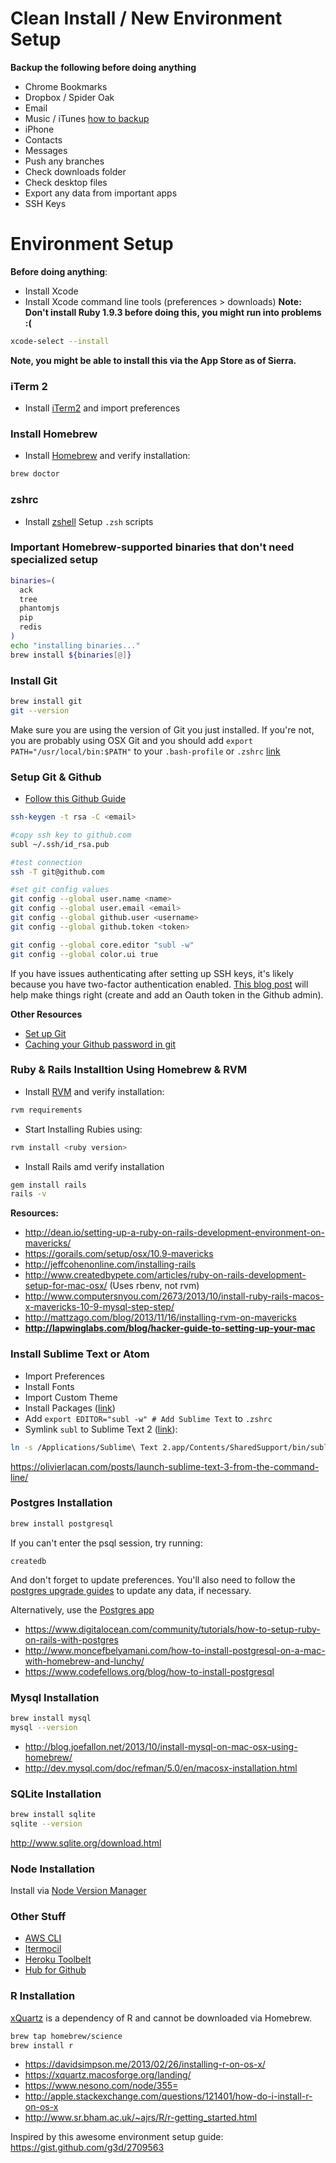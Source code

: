 # Clean Install / New Environment Setup

**Backup the following before doing anything**
- Chrome Bookmarks
- Dropbox / Spider Oak
- Email
- Music / iTunes [how to backup](https://discussions.apple.com/thread/4152079?start=0&tstart=0)
- iPhone
- Contacts
- Messages
- Push any branches
- Check downloads folder
- Check desktop files
- Export any data from important apps
- SSH Keys

# Environment Setup

**Before doing anything**:

- Install Xcode
- Install Xcode command line tools (preferences > downloads) **Note: Don't install Ruby 1.9.3 before doing this, you might run into problems :(**

```bash
xcode-select --install
```

**Note, you might be able to install this via the App Store as of Sierra.**

### iTerm 2
- Install [iTerm2](http://iterm2.com/) and import preferences

### Install Homebrew
- Install [Homebrew](http://brew.sh/) and verify installation:
```bash
brew doctor
```

### zshrc
- Install [zshell](https://github.com/robbyrussell/oh-my-zsh)
Setup `.zsh` scripts

### Important Homebrew-supported binaries that don't need specialized setup

```bash
binaries=(
  ack
  tree
  phantomjs
  pip
  redis
)
echo "installing binaries..."
brew install ${binaries[@]}

```

### Install Git
```bash
brew install git
git --version
```

Make sure you are using the version of Git you just installed. If you're not, you are probably using OSX Git and you should add `export PATH="/usr/local/bin:$PATH"` to your `.bash-profile` or `.zshrc` [link](http://apple.stackexchange.com/questions/93002/how-to-properly-update-git-on-mac)

### Setup Git & Github

- [Follow this Github Guide](https://help.github.com/articles/generating-ssh-keys)

```bash
ssh-keygen -t rsa -C <email>

#copy ssh key to github.com
subl ~/.ssh/id_rsa.pub

#test connection
ssh -T git@github.com

#set git config values
git config --global user.name <name>
git config --global user.email <email>
git config --global github.user <username>
git config --global github.token <token>

git config --global core.editor "subl -w"
git config --global color.ui true
```

If you have issues authenticating after setting up SSH keys, it's likely because you have two-factor authentication enabled. [This blog post](http://olivierlacan.com/posts/why-is-git-https-not-working-on-github/) will help make things right (create and add an Oauth token in the Github admin).

**Other Resources**
- [Set up Git](https://help.github.com/articles/set-up-git)
- [Caching your Github password in git](https://help.github.com/articles/caching-your-github-password-in-git)

### Ruby & Rails Installtion Using Homebrew & RVM
- Install [RVM](http://rvm.io/rvm/install) and verify installation:
```bash
rvm requirements
```
- Start Installing Rubies using:
```bash
rvm install <ruby version>
```
- Install Rails amd verify installation
```bash
gem install rails
rails -v
```

**Resources:**
- http://dean.io/setting-up-a-ruby-on-rails-development-environment-on-mavericks/
- https://gorails.com/setup/osx/10.9-mavericks
- http://jeffcohenonline.com/installing-rails
- http://www.createdbypete.com/articles/ruby-on-rails-development-setup-for-mac-osx/ (Uses rbenv, not rvm)
- http://www.computersnyou.com/2673/2013/10/install-ruby-rails-macos-x-mavericks-10-9-mysql-step-step/
- http://mattzago.com/blog/2013/11/16/installing-rvm-on-mavericks
- **http://lapwinglabs.com/blog/hacker-guide-to-setting-up-your-mac**

### Install Sublime Text or Atom

- Import Preferences
- Install Fonts
- Import Custom Theme
- Install Packages ([link](https://sublime.wbond.net/installation))
- Add `export EDITOR="subl -w" # Add Sublime Text` to `.zshrc`
- Symlink `subl` to Sublime Text 2 ([link](http://stackoverflow.com/questions/16199581/opening-sublime-text-on-command-line-as-subl-on-mac-os)):

```bash
ln -s /Applications/Sublime\ Text 2.app/Contents/SharedSupport/bin/subl /usr/local/bin/subl
```

https://olivierlacan.com/posts/launch-sublime-text-3-from-the-command-line/

### Postgres Installation

```bash
brew install postgresql
```

If you can't enter the psql session, try running:

```
createdb
```

And don't forget to update preferences. You'll also need to follow the [postgres upgrade guides](http://www.postgresql.org/docs/9.5/static/pgupgrade.html) to update any data, if necessary.

Alternatively, use the [Postgres app](http://postgresapp.com/)

- https://www.digitalocean.com/community/tutorials/how-to-setup-ruby-on-rails-with-postgres
- http://www.moncefbelyamani.com/how-to-install-postgresql-on-a-mac-with-homebrew-and-lunchy/
- https://www.codefellows.org/blog/how-to-install-postgresql

### Mysql Installation

```bash
brew install mysql
mysql --version
```

- http://blog.joefallon.net/2013/10/install-mysql-on-mac-osx-using-homebrew/
- http://dev.mysql.com/doc/refman/5.0/en/macosx-installation.html

### SQLite Installation

```bash
brew install sqlite
sqlite --version
```

http://www.sqlite.org/download.html


### Node Installation

Install via [Node Version Manager](https://github.com/creationix/nvm)

### Other Stuff

- [AWS CLI](https://github.com/aws/aws-cli)
- [Itermocil](https://github.com/TomAnthony/itermocil)
- [Heroku Toolbelt](https://toolbelt.heroku.com/)
- [Hub for Github](https://hub.github.com/)

### R Installation

[xQuartz](https://xquartz.macosforge.org/) is a dependency of R and cannot be downloaded via Homebrew.

```bash
brew tap homebrew/science
brew install r
```

- https://davidsimpson.me/2013/02/26/installing-r-on-os-x/
- https://xquartz.macosforge.org/landing/
- https://www.nesono.com/node/355=
- http://apple.stackexchange.com/questions/121401/how-do-i-install-r-on-os-x
- http://www.sr.bham.ac.uk/~ajrs/R/r-getting_started.html


Inspired by this awesome environment setup guide: https://gist.github.com/g3d/2709563
